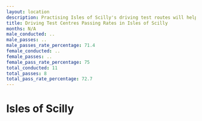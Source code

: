 ```yaml
---
layout: location
description: Practising Isles of Scilly's driving test routes will help you become more confident in your gear-changing abilities.
title: Driving Test Centres Passing Rates in Isles of Scilly
months: N/A
male_conducted: ..
male_passes: ..
male_passes_rate_percentage: 71.4
female_conducted: ..
female_passes: ..
female_pass_rate_percentage: 75
total_conducted: 11
total_passes: 8
total_pass_rate_percentage: 72.7
---
```


# Isles of Scilly
